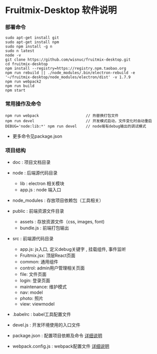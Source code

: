 # Fruitmix-Desktop 软件说明

### 部署命令

```
sudo apt-get install git
sudo apt-get install npm
sudo npm install -g n
sudo n latest
node -v
git clone https://github.com/wisnuc/fruitmix-desktop.git
cd fruitmix-desktop
npm install --registry=https://registry.npm.taobao.org
npm run rebuild || ./node_modules/.bin/electron-rebuild -e '~/fruitmix-desktop/node_modules/electron/dist' -v 1.7.9
npm run webpack2
npm run build
npm start
```

### 常用操作及命令

```
npm run webpack                     // 热替换打包文件
npm run devel                       // 开发模式启动，文件变化时自动重启
DEBUG='node:lib:*' npm run devel    // node端有debug输出的调试模式
```

* 更多命令见package.json

### 项目结构

* doc : 项目文档目录

* node : 后端源代码目录

    * lib : electron 相关模块
    * app.js : node 端入口

* node\_modules : 存放项目依赖包（工具相关）

* public : 前端资源文件目录

    * assets : 存放资源文件（css, images, font)
    * bundle.js : 前端打包输出

* src : 前端源代码目录

    * app.js: js入口, 定义debug关键字 , 挂载组件, 事件监听
    * Fruitmix.jsx: 顶层React页面
    * common: 通用组件
    * control: admin用户管理相关页面
    * file: 文件页面
    * login: 登录页面
    * maintenance: 维护模式
    * nav: model
    * photo: 照片
    * view: viewmodel

* .babelrc : babel工具配置文件

* devel.js : 开发环境使用的入口文件

* package.json : 配置项目依赖及命令 [详细说明](https://docs.npmjs.com/files/package.json)

* webpack.config.js : webpack配置文件 [详细说明](https://webpack.js.org/concepts/)
